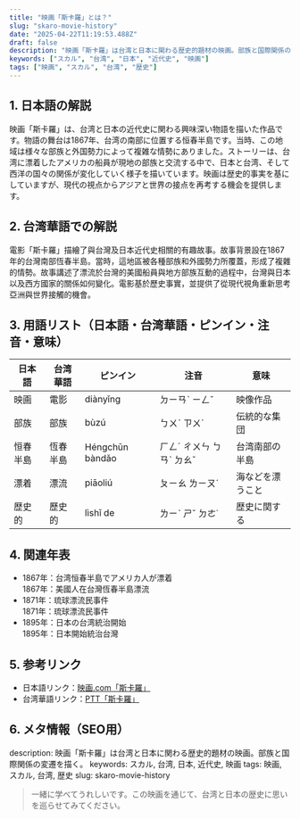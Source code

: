 ```yaml
---
title: "映画「斯卡羅」とは？"
slug: "skaro-movie-history"
date: "2025-04-22T11:19:53.488Z"
draft: false
description: "映画「斯卡羅」は台湾と日本に関わる歴史的題材の映画。部族と国際関係の変遷を描く。"
keywords: ["スカル", "台湾", "日本", "近代史", "映画"]
tags: ["映画", "スカル", "台湾", "歴史"]
---
```


## 1. 日本語の解説
映画「斯卡羅」は、台湾と日本の近代史に関わる興味深い物語を描いた作品です。物語の舞台は1867年、台湾の南部に位置する恒春半島です。当時、この地域は様々な部族と外国勢力によって複雑な情勢にありました。ストーリーは、台湾に漂着したアメリカの船員が現地の部族と交流する中で、日本と台湾、そして西洋の国々の関係が変化していく様子を描いています。映画は歴史的事実を基にしていますが、現代の視点からアジアと世界の接点を再考する機会を提供します。

## 2. 台湾華語での解説  
電影「斯卡羅」描繪了與台灣及日本近代史相關的有趣故事。故事背景設在1867年的台灣南部恆春半島。當時，這地區被各種部族和外國勢力所覆蓋，形成了複雜的情勢。故事講述了漂流於台灣的美國船員與地方部族互動的過程中，台灣與日本以及西方國家的關係如何變化。電影基於歷史事實，並提供了從現代視角重新思考亞洲與世界接觸的機會。

## 3. 用語リスト（日本語・台湾華語・ピンイン・注音・意味）
| 日本語  | 台湾華語 | ピンイン      | 注音       | 意味               |
|---------|----------|---------------|------------|--------------------|
| 映画    | 電影     | diànyǐng      | ㄉㄧㄢˋ ㄧㄥˇ | 映像作品           |
| 部族    | 部族     | bùzú          | ㄅㄨˋ ㄗㄨˊ   | 伝統的な集団       |
| 恒春半島| 恆春半島 | Héngchūn bàndǎo| ㄏㄥˊ ㄔㄨㄣ ㄅㄢˋ ㄉㄠˇ | 台湾南部の半島     |
| 漂着    | 漂流     | piāoliú       | ㄆㄧㄠ ㄌㄧㄡˊ | 海などを漂うこと   |
| 歴史的  | 歷史的   | lìshǐ de      | ㄌㄧˋ ㄕˇ ㄉㄜ˙ | 歴史に関する       |

## 4. 関連年表
- 1867年：台湾恒春半島でアメリカ人が漂着  
  1867年：美國人在台灣恆春半島漂流  
- 1871年：琉球漂流民事件  
  1871年：琉球漂流民事件  
- 1895年：日本の台湾統治開始  
  1895年：日本開始統治台灣  

## 5. 参考リンク  
- 日本語リンク：[映画.com「斯卡羅」](https://eiga.com/movie/斯卡羅)
- 台湾華語リンク：[PTT「斯卡羅」](https://www.ptt.cc/bbs/movie/M.斯卡羅.html)

## 6. メタ情報（SEO用） 
description: 映画「斯卡羅」は台湾と日本に関わる歴史的題材の映画。部族と国際関係の変遷を描く。
keywords: スカル, 台湾, 日本, 近代史, 映画
tags: 映画, スカル, 台湾, 歴史
slug: skaro-movie-history

>一緒に学べてうれしいです。この映画を通じて、台湾と日本の歴史に思いを巡らせてみてください。